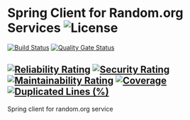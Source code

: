 # Spring Client for Random.org Services ![License](https://img.shields.io/github/license/fmake-org/randomorg-spring-client.svg) 
[![Build Status](https://travis-ci.com/fmake-org/randomorg-spring-client.svg?branch=master)](https://travis-ci.com/fmake-org/randomorg-spring-client) 
[![Quality Gate Status](https://sonarcloud.io/api/project_badges/measure?project=randomorg-spring-client&metric=alert_status)](https://sonarcloud.io/dashboard?id=randomorg-spring-client)

[![Reliability Rating](https://sonarcloud.io/api/project_badges/measure?project=randomorg-spring-client&metric=reliability_rating)](https://sonarcloud.io/dashboard?id=randomorg-spring-client)
[![Security Rating](https://sonarcloud.io/api/project_badges/measure?project=randomorg-spring-client&metric=security_rating)](https://sonarcloud.io/dashboard?id=randomorg-spring-client)
[![Maintainability Rating](https://sonarcloud.io/api/project_badges/measure?project=randomorg-spring-client&metric=sqale_rating)](https://sonarcloud.io/dashboard?id=randomorg-spring-client)
[![Coverage](https://sonarcloud.io/api/project_badges/measure?project=randomorg-spring-client&metric=coverage)](https://sonarcloud.io/dashboard?id=randomorg-spring-client)
[![Duplicated Lines (%)](https://sonarcloud.io/api/project_badges/measure?project=randomorg-spring-client&metric=duplicated_lines_density)](https://sonarcloud.io/dashboard?id=randomorg-spring-client)
---
Spring client for random.org service
